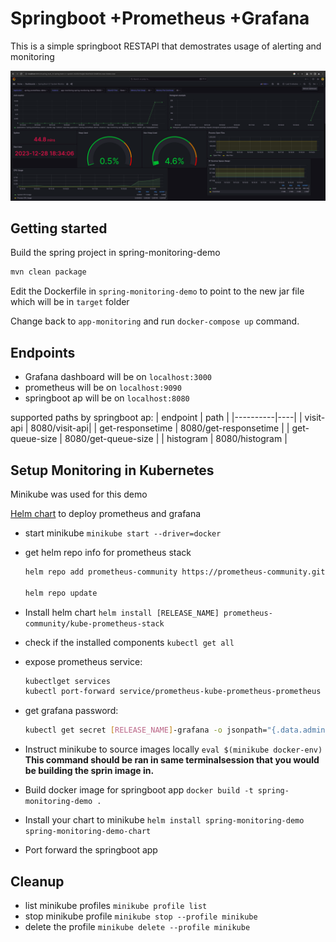 # Springboot +Prometheus +Grafana

This is a simple springboot RESTAPI that demostrates usage of alerting and monitoring

![Grafana dashboard](assets/grafana-dashboard-2023-12-28-19-19-42.png)

## Getting started

Build the spring project in spring-monitoring-demo

```bash
mvn clean package
```

Edit the Dockerfile in `spring-monitoring-demo` to point to the new jar file which will be in `target` folder

Change back to `app-monitoring` and run `docker-compose up` command.

## Endpoints

- Grafana dashboard will be on `localhost:3000`
- prometheus will be on `localhost:9090`
- springboot ap will be on `localhost:8080`

supported paths by springboot ap:
| endpoint |  path  |
|----------|----|
| visit-api | 8080/visit-api|
| get-responsetime | 8080/get-responsetime |
| get-queue-size | 8080/get-queue-size |
| histogram | 8080/histogram |

## Setup Monitoring in Kubernetes 

Minikube was used for this demo

[Helm chart](https://github.com/prometheus-community/helm-charts/tree/main/charts/kube-prometheus-stack) to deploy prometheus and grafana

 - start minikube `minikube start --driver=docker`
 - get helm repo info for prometheus stack
   ```bash
   helm repo add prometheus-community https://prometheus-community.github.io/helm-charts

   helm repo update
   ```
- Install helm chart `helm install [RELEASE_NAME] prometheus-community/kube-prometheus-stack`
- check if the installed components `kubectl get all`
- expose prometheus service:
  ```bash
  kubectlget services
  kubectl port-forward service/prometheus-kube-prometheus-prometheus 9090
  ```
- get grafana password:
  
    ```bash
    kubectl get secret [RELEASE_NAME]-grafana -o jsonpath="{.data.admin-password}" | base64 --decode ; echo
    ```
- Instruct minikube to source images locally `eval $(minikube docker-env)` **This command should be ran in same terminalsession that you would be building the sprin image in.**
- Build docker image for springboot app `docker build -t spring-monitoring-demo .`
- Install your chart to minikube `helm install spring-monitoring-demo spring-monitoring-demo-chart`
- Port forward the springboot app

## Cleanup

- list minikube profiles `minikube profile list`
- stop minikube profile `minikube stop --profile minikube`
- delete the profile `minikube delete --profile minikube`
